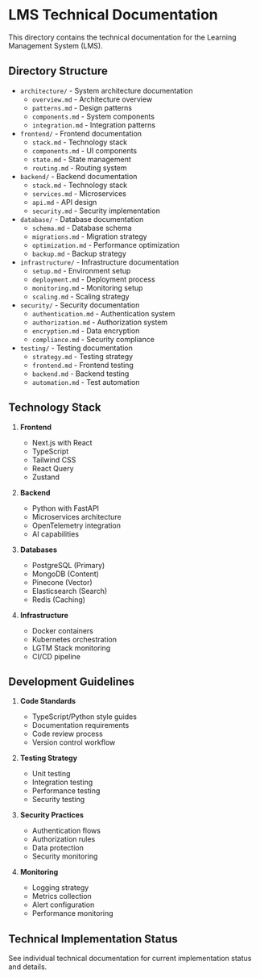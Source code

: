 # LMS Technical Documentation

This directory contains the technical documentation for the Learning Management System (LMS).

## Directory Structure

- `architecture/` - System architecture documentation
  - `overview.md` - Architecture overview
  - `patterns.md` - Design patterns
  - `components.md` - System components
  - `integration.md` - Integration patterns
- `frontend/` - Frontend documentation
  - `stack.md` - Technology stack
  - `components.md` - UI components
  - `state.md` - State management
  - `routing.md` - Routing system
- `backend/` - Backend documentation
  - `stack.md` - Technology stack
  - `services.md` - Microservices
  - `api.md` - API design
  - `security.md` - Security implementation
- `database/` - Database documentation
  - `schema.md` - Database schema
  - `migrations.md` - Migration strategy
  - `optimization.md` - Performance optimization
  - `backup.md` - Backup strategy
- `infrastructure/` - Infrastructure documentation
  - `setup.md` - Environment setup
  - `deployment.md` - Deployment process
  - `monitoring.md` - Monitoring setup
  - `scaling.md` - Scaling strategy
- `security/` - Security documentation
  - `authentication.md` - Authentication system
  - `authorization.md` - Authorization system
  - `encryption.md` - Data encryption
  - `compliance.md` - Security compliance
- `testing/` - Testing documentation
  - `strategy.md` - Testing strategy
  - `frontend.md` - Frontend testing
  - `backend.md` - Backend testing
  - `automation.md` - Test automation

## Technology Stack

1. **Frontend**

   - Next.js with React
   - TypeScript
   - Tailwind CSS
   - React Query
   - Zustand

2. **Backend**

   - Python with FastAPI
   - Microservices architecture
   - OpenTelemetry integration
   - AI capabilities

3. **Databases**

   - PostgreSQL (Primary)
   - MongoDB (Content)
   - Pinecone (Vector)
   - Elasticsearch (Search)
   - Redis (Caching)

4. **Infrastructure**
   - Docker containers
   - Kubernetes orchestration
   - LGTM Stack monitoring
   - CI/CD pipeline

## Development Guidelines

1. **Code Standards**

   - TypeScript/Python style guides
   - Documentation requirements
   - Code review process
   - Version control workflow

2. **Testing Strategy**

   - Unit testing
   - Integration testing
   - Performance testing
   - Security testing

3. **Security Practices**

   - Authentication flows
   - Authorization rules
   - Data protection
   - Security monitoring

4. **Monitoring**
   - Logging strategy
   - Metrics collection
   - Alert configuration
   - Performance monitoring

## Technical Implementation Status

See individual technical documentation for current implementation status and details.
